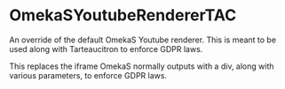 # OmekaSYoutubeRendererTAC
An override of the default OmekaS Youtube renderer. This is meant to be used along with Tarteaucitron to enforce GDPR laws.

This replaces the iframe OmekaS normally outputs with a div, along with various parameters, to enforce GDPR laws.